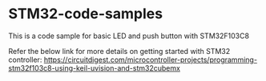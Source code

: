 # STM32-code-samples

This is a code sample for basic LED and push button with STM32F103C8


Refer the below link for more details on getting started with STM32 controller:
https://circuitdigest.com/microcontroller-projects/programming-stm32f103c8-using-keil-uvision-and-stm32cubemx
